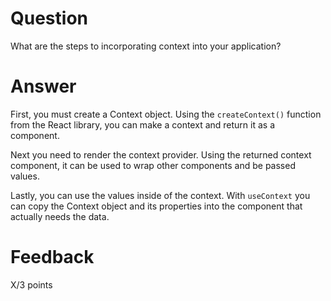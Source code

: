 <!-- @format -->

# Question

What are the steps to incorporating context into your application?

# Answer

First, you must create a Context object. Using the `createContext()` function from the React library, you can make a context and return it as a component.

Next you need to render the context provider. Using the returned context component, it can be used to wrap other components and be passed values.

Lastly, you can use the values inside of the context. With `useContext` you can copy the Context object and its properties into the component that actually needs the data.

# Feedback

X/3 points
